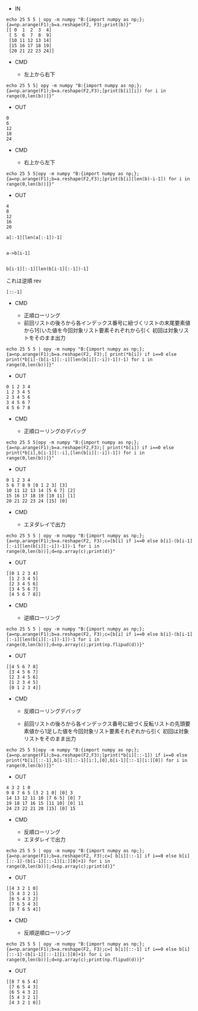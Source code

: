 - IN

```
echo 25 5 5 | opy -m numpy "B:{import numpy as np;};{a=np.arange(F1);b=a.reshape(F2, F3);print(b)}"
[[ 0  1  2  3  4]
 [ 5  6  7  8  9]
 [10 11 12 13 14]
 [15 16 17 18 19]
 [20 21 22 23 24]]
```

- CMD

  - 左上から右下

```
echo 25 5 5| opy -m numpy "B:{import numpy as np;};{a=np.arange(F1);b=a.reshape(F2,F3);[print(b[i][i]) for i in range(0,len(b))]}"
```


- OUT

```
0
6
12
18
24
```

- CMD

  - 右上から左下

```
echo 25 5 5|opy -m numpy "B:{import numpy as np;};{a=np.arange(F1);b=a.reshape(F2,F3);[print(b[i][len(b)-i-1]) for i in range(0,len(b))]}"
```

- OUT


```
4
8
12
16
20
```



```
a[:-1][len(a[:-1])-1]


a->b[i-1]


b[i-1][:-1][len(b[i-1][:-1])-1]
```

これは逆順 rev

```
[::-1]
```


- CMD

  - 正順ローリング
  - 前回リストの後ろから各インデックス番号に紐づくリストの末尾要素値から1引いた値を今回対象リスト要素それぞれから引く 初回は対象リストをそのまま出力

```
echo 25 5 5 | opy -m numpy "B:{import numpy as np;};{a=np.arange(F1);b=a.reshape(F2, F3);[ print(*b[i]) if i==0 else print(*b[i]-(b[i-1][:-i][len(b[i][:-i])-1])-1) for i in range(0,len(b))]}"
```


- OUT

```
0 1 2 3 4
1 2 3 4 5
2 3 4 5 6
3 4 5 6 7
4 5 6 7 8
```


- CMD

  - 正順ローリングのデバッグ

```
echo 25 5 5|opy -m numpy "B:{import numpy as np;};{a=np.arange(F1);b=a.reshape(F2,F3);[ print(*b[i]) if i==0 else print(*b[i],b[i-1][:-i],[len(b[i][:-i])-1]) for i in range(0,len(b))]}"
```

- OUT

```
0 1 2 3 4
5 6 7 8 9 [0 1 2 3] [3]
10 11 12 13 14 [5 6 7] [2]
15 16 17 18 19 [10 11] [1]
20 21 22 23 24 [15] [0]
```


- CMD

  - エヌダレイで出力

```
echo 25 5 5 | opy -m numpy "B:{import numpy as np;};{a=np.arange(F1);b=a.reshape(F2, F3);c=[b[i] if i==0 else b[i]-(b[i-1][:-i][len(b[i][:-i])-1])-1 for i in range(0,len(b))];d=np.array(c);print(d)}"
```


- OUT

```
[[0 1 2 3 4]
 [1 2 3 4 5]
 [2 3 4 5 6]
 [3 4 5 6 7]
 [4 5 6 7 8]]
```


- CMD

  - 逆順ローリング

```
echo 25 5 5 | opy -m numpy "B:{import numpy as np;};{a=np.arange(F1);b=a.reshape(F2, F3);c=[b[i] if i==0 else b[i]-(b[i-1][:-i][len(b[i][:-i])-1])-1 for i in range(0,len(b))];d=np.array(c);print(np.flipud(d))}"
```

- OUT

```
[[4 5 6 7 8]
 [3 4 5 6 7]
 [2 3 4 5 6]
 [1 2 3 4 5]
 [0 1 2 3 4]]
```


- CMD

  - 反順ローリングデバッグ

  - 前回リストの後ろから各インデックス番号に紐づく反転リストの先頭要素値から1足した値を今回対象リスト要素それぞれから引く 初回は対象リストをそのまま出力
```
echo 25 5 5|opy -m numpy "B:{import numpy as np;};{a=np.arange(F1);b=a.reshape(F2,F3);[print(*b[i][::-1]) if i==0 else print(*b[i][::-1],b[i-1][::-1][i:],[0],b[i-1][::-1][i:][0]) for i in range(0,len(b))]}"
```

- OUT

```
4 3 2 1 0
9 8 7 6 5 [3 2 1 0] [0] 3
14 13 12 11 10 [7 6 5] [0] 7
19 18 17 16 15 [11 10] [0] 11
24 23 22 21 20 [15] [0] 15
```


- CMD

  - 反順ローリング
  - エヌダレイで出力
```
echo 25 5 5 | opy -m numpy "B:{import numpy as np;};{a=np.arange(F1);b=a.reshape(F2, F3);c=[ b[i][::-1] if i==0 else b[i][::-1]-(b[i-1][::-1][i:][0]+1) for i in range(0,len(b))];d=np.array(c);print(d)}"
```


- OUT

```
[[4 3 2 1 0]
 [5 4 3 2 1]
 [6 5 4 3 2]
 [7 6 5 4 3]
 [8 7 6 5 4]]
```


- CMD

  - 反順逆順ローリング
```
echo 25 5 5 | opy -m numpy "B:{import numpy as np;};{a=np.arange(F1);b=a.reshape(F2, F3);c=[ b[i][::-1] if i==0 else b[i][::-1]-(b[i-1][::-1][i:][0]+1) for i in range(0,len(b))];d=np.array(c);print(np.flipud(d))}"
```

- OUT

```
[[8 7 6 5 4]
 [7 6 5 4 3]
 [6 5 4 3 2]
 [5 4 3 2 1]
 [4 3 2 1 0]]
```
